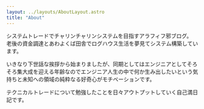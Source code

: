 ```yaml
---
layout: ../layouts/AboutLayout.astro
title: "About"
---
```


システムトレードでチャリンチャリンシステムを目指すアラフィフ邪ブログ。
老後の資金調達とあわよくば田舎でログハウス生活を夢見てシステム構築しています。

いきなり下世話な挨拶から始まりましたが、同期としてはエンジニアとしてそろそろ集大成を迎える年齢なのでエンジニア人生の中で何か生み出したいという気持ちと未知への領域の純粋なる好奇心がモチベーションです。

テクニカルトレードについて勉強したことを日々アウトプットしていく自己満日記です。
